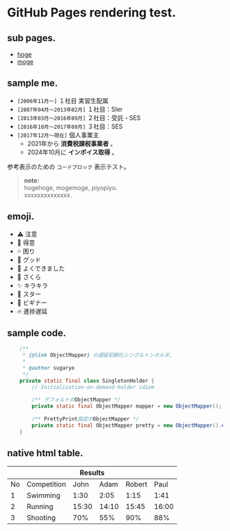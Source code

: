 # GitHub Pages rendering test.

## sub pages.

- [hoge](pages/hoge.md)
- [moge](pages/moge.md)

## sample me.

- `[2006年11月～]` １社目 実習生配属
- `[2007年04月～2013年02月]` １社目：SIer
- `[2013年03月～2016年09月]` ２社目：受託・SES
- `[2016年10月～2017年09月]` ３社目：SES
- `[2017年12月～現在]` 個人事業主
  - 2021年から **消費税課税事業者** 。
  - 2024年10月に **インボイス取得** 。
 
参考表示のための `コードブロック` 表示テスト。

> **note:**  
> hogehoge, mogemoge, piyopiyo.  
> xxxxxxxxxxxxxx.  

## emoji.

- :warning: 注意
- :sparkling_heart: 得意
- :sweat_drops: 困り
- :tada: グッド
- :white_flower: よくできました
- :cherry_blossom: さくら
- :sparkles: キラキラ
- :star2: スター
- :beginner: ビギナー
- :fire: 進捗遅延


## sample code.

```java
	/**
	 * {@link ObjectMapper} の遅延初期化シングルトンホルダ。
	 * 
	 * @author sugaryo
	 */
	private static final class SingletonHolder {
		// Initialization-on-demand-holder idiom
		
		/** デフォルトのObjectMapper */
		private static final ObjectMapper mapper = new ObjectMapper();
		
		/** PrettyPrint設定のObjectMapper */
		private static final ObjectMapper pretty = new ObjectMapper().enable( SerializationFeature.INDENT_OUTPUT );
	}
```


## native html table.
<table><thead>
  <tr>
    <th colspan="6">Results</th>
  </tr></thead>
<tbody>
  <tr>
    <td>No</td>
    <td>Competition</td>
    <td>John</td>
    <td>Adam</td>
    <td>Robert</td>
    <td>Paul</td>
  </tr>
  <tr>
    <td>1</td>
    <td>Swimming</td>
    <td>1:30</td>
    <td>2:05</td>
    <td>1:15</td>
    <td>1:41</td>
  </tr>
  <tr>
    <td>2</td>
    <td>Running</td>
    <td>15:30</td>
    <td>14:10</td>
    <td>15:45</td>
    <td>16:00</td>
  </tr>
  <tr>
    <td>3</td>
    <td>Shooting</td>
    <td>70%</td>
    <td>55%</td>
    <td>90%</td>
    <td>88%</td>
  </tr>
</tbody>
